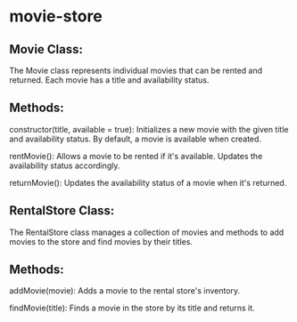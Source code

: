 # movie-store

## Movie Class:

The Movie class represents individual movies that can be rented and returned. Each movie has a title and availability status.

## Methods:

constructor(title, available = true):
Initializes a new movie with the given title and availability status. By default, a movie is available when created.

rentMovie():
Allows a movie to be rented if it's available. Updates the availability status accordingly.

returnMovie():
Updates the availability status of a movie when it's returned.

## RentalStore Class:

The RentalStore class manages a collection of movies and methods to add movies to the store and find movies by their titles.

## Methods:

addMovie(movie):
Adds a movie to the rental store's inventory.

findMovie(title):
Finds a movie in the store by its title and returns it.
